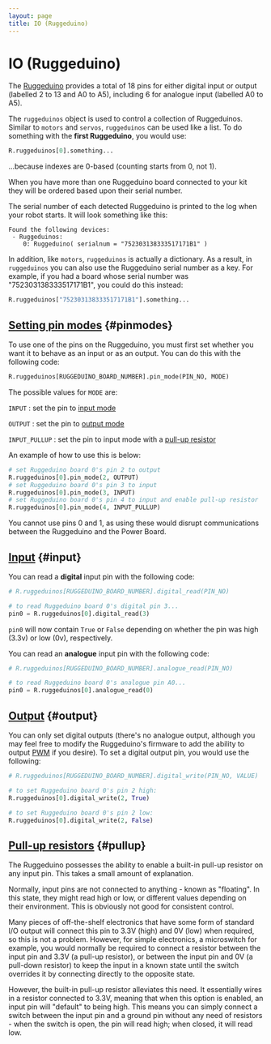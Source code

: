 ```yaml
---
layout: page
title: IO (Ruggeduino)
---
```


IO (Ruggeduino)
===============

The [Ruggeduino](http://ruggedcircuits.com/html/ruggeduino.html)
provides a total of 18 pins for either digital input or output (labelled 2 to 13 and A0 to A5),
including 6 for analogue input (labelled A0 to A5).

The `ruggeduinos` object is used to control a collection of Ruggeduinos.
Similar to `motors` and `servos`, `ruggeduinos` can be used like a list.
To do something with the **first Ruggeduino**, you would use:

~~~~~ python
R.ruggeduinos[0].something...
~~~~~

...because indexes are 0-based (counting starts from 0, not 1).

When you have more than one Ruggeduino board connected to your kit
they will be ordered based upon their serial number.

The serial number of each detected Ruggeduino is printed to the log when your robot starts.
It will look something like this:

~~~~~ not-code
Found the following devices:
 - Ruggeduinos:
    0: Ruggeduino( serialnum = "752303138333517171B1" )
~~~~~

In addition, like `motors`, `ruggeduinos` is actually a dictionary.
As a result, in `ruggeduinos` you can also use the Ruggeduino serial number as a key.
For example, if you had a board whose serial number was "752303138333517171B1",
you could do this instead:

~~~~~ python
R.ruggeduinos["752303138333517171B1"].something...
~~~~~

[Setting pin modes](#pinmodes) {#pinmodes}
--------------------------------------------------------------------------

To use one of the pins on the Ruggeduino, you must first set whether you want it to behave as an input or as an output.
You can do this with the following code:

~~~~~ python
R.ruggeduinos[RUGGEDUINO_BOARD_NUMBER].pin_mode(PIN_NO, MODE)
~~~~~

The possible values for `MODE` are:

`INPUT`
:   set the pin to [input mode](#input)

`OUTPUT`
:   set the pin to [output mode](#output)

`INPUT_PULLUP`
:   set the pin to input mode with a [pull-up resistor](#pullup)

An example of how to use this is below:

~~~~~ python
# set Ruggeduino board 0's pin 2 to output
R.ruggeduinos[0].pin_mode(2, OUTPUT)
# set Ruggeduino board 0's pin 3 to input
R.ruggeduinos[0].pin_mode(3, INPUT)
# set Ruggeduino board 0's pin 4 to input and enable pull-up resistor
R.ruggeduinos[0].pin_mode(4, INPUT_PULLUP)
~~~~~

<div class="warning">You cannot use pins 0 and 1, as using these would disrupt communications between the Ruggeduino and the Power Board.</div>

[Input](#input) {#input}
-------

You can read a **digital** input pin with the following code:

~~~~~ python
# R.ruggeduinos[RUGGEDUINO_BOARD_NUMBER].digital_read(PIN_NO)

# to read Ruggeduino board 0's digital pin 3...
pin0 = R.ruggeduinos[0].digital_read(3)
~~~~~

`pin0` will now contain `True` or `False` depending on whether the pin was high (3.3v) or low (0v), respectively.

You can read an **analogue** input pin with the following code:

~~~~~ python
# R.ruggeduinos[RUGGEDUINO_BOARD_NUMBER].analogue_read(PIN_NO)

# to read Ruggeduino board 0's analogue pin A0...
pin0 = R.ruggeduinos[0].analogue_read(0)
~~~~~


[Output](#output) {#output}
--------

You can only set digital outputs (there's no analogue output, although you may feel free to modify the Ruggeduino's firmware to add the ability to output [PWM](https://wikipedia.org/wiki/Pulse-width_modulation "Pulse-width modulation") if you desire). To set a digital output pin, you would use the following:

~~~~~ python
# R.ruggeduinos[RUGGEDUINO_BOARD_NUMBER].digital_write(PIN_NO, VALUE)

# to set Ruggeduino board 0's pin 2 high:
R.ruggeduinos[0].digital_write(2, True)

# to set Ruggeduino board 0's pin 2 low:
R.ruggeduinos[0].digital_write(2, False)
~~~~~

[Pull-up resistors](#pullup) {#pullup}
----------------------------------------------------------------------

The Ruggeduino possesses the ability to enable a built-in pull-up resistor on any input pin.
This takes a small amount of explanation.

Normally, input pins are not connected to anything - known as "floating".
In this state, they might read high or low, or different values depending on their environment.
This is obviously not good for consistent control.

Many pieces of off-the-shelf electronics that have some form of standard I/O output will connect this pin to 3.3V (high) and 0V (low) when required,
 so this is not a problem. However, for simple electronics, a microswitch for example,
 you would normally be required to connect a resistor between the input pin and 3.3V (a pull-up resistor),
 or between the input pin and 0V (a pull-down resistor) to keep the input in a known state until the switch overrides it by connecting directly to the opposite state.

However, the built-in pull-up resistor alleviates this need.
It essentially wires in a resistor connected to 3.3V, meaning that when this option is enabled, an input pin will "default" to being high.
This means you can simply connect a switch between the input pin and a ground pin without any need of resistors - when the switch is open, the pin will read high; when closed, it will read low.
